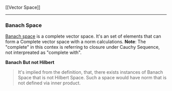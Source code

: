 [[Vector Space]]

---
### **Banach Space**

[Banach space](https://mathworld.wolfram.com/BanachSpace.html) is a complete vector space. It's an set of elements that can form a Complete vector space with a norm calculations.  **Note**: The "complete" in this contex is referring to closure under Cauchy Sequence, not interpreated as "complete with".


**Banach But not Hilbert**
> It's implied from the definition, that, there exists instances of Banach Space that is not Hilbert Space. Such a space would have norm that is not defined via inner product. 